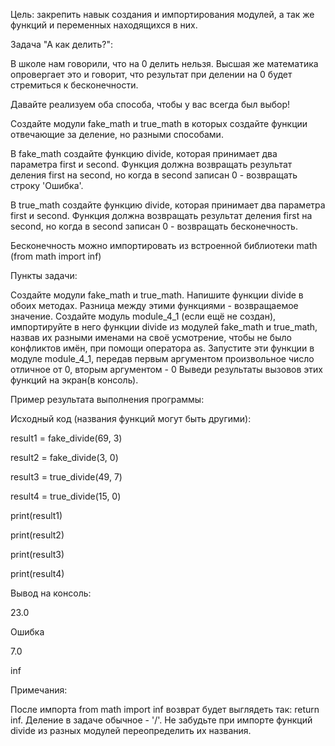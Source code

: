 Цель: закрепить навык создания и импортирования модулей, а так же функций и переменных находящихся в них.



Задача "А как делить?":

В школе нам говорили, что на 0 делить нельзя. Высшая же математика опровергает это и говорит, что результат при делении на 0 будет стремиться к бесконечности.

Давайте реализуем оба способа, чтобы у вас всегда был выбор!

Создайте модули fake_math и true_math в которых создайте функции отвечающие за деление, но разными способами.

В fake_math создайте функцию divide, которая принимает два параметра first и second. Функция должна возвращать результат деления first на second, но когда в second записан 0 - возвращать строку 'Ошибка'.

В true_math создайте функцию divide, которая принимает два параметра first и second. Функция должна возвращать результат деления first на second, но когда в second записан 0 - возвращать бесконечность.

Бесконечность можно импортировать из встроенной библиотеки math (from math import inf)

Пункты задачи:

Создайте модули fake_math и true_math.
Напишите функции divide в обоих методах. Разница между этими функциями - возвращаемое значение.
Создайте модуль module_4_1 (если ещё не создан), импортируйте в него функции divide из модулей fake_math и true_math, назвав их разными именами на своё усмотрение, чтобы не было конфликтов имён, при помощи оператора as.
Запустите эти функции в модуле module_4_1, передав первым аргументом произвольное число отличное от 0, вторым аргументом - 0
Выведи результаты вызовов этих функций на экран(в консоль).


Пример результата выполнения программы:

Исходный код (названия функций могут быть другими):

result1 = fake_divide(69, 3)

result2 = fake_divide(3, 0)

result3 = true_divide(49, 7)

result4 = true_divide(15, 0)

print(result1)

print(result2)

print(result3)

print(result4)

Вывод на консоль:

23.0

Ошибка

7.0

inf

Примечания:

После импорта from math import inf возврат будет выглядеть так: return inf.
Деление в задаче обычное - '/'.
Не забудьте при импорте функций divide из разных модулей переопределить их названия.
